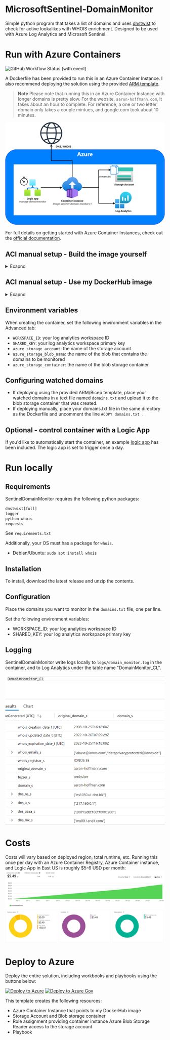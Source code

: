 # MicrosoftSentinel-DomainMonitor
Simple python program that takes a list of domains and uses [dnstwist](https://github.com/elceef/dnstwist) to check for active lookalikes with WHOIS enrichment. Designed to be used with Azure Log Analytics and Microsoft Sentinel.

# Run with Azure Containers
![GitHub Workflow Status (with event)](https://img.shields.io/github/actions/workflow/status/h0ffayyy/SentinelDomainMonitor/docker-image.yml?logo=docker&logoColor=white&label=ContainerBuildStatus&labelColor=black)

A Dockerfile has been provided to run this in an Azure Container Instance. I also recommend deploying the solution using the provided [ARM template](#deploy-to-azure).

> **Note**
> Please note that running this in an Azure Container Instance with longer domains is pretty slow. For the website, `aaron-hoffmann.com`, it takes about an hour to complete. For reference, a one or two letter domain only takes a couple mintues, and google.com took about 10 minutes.

![](./images/sentinel-domain-monitor.png)

For full details on getting started with Azure Container Instances, check out the [official documentation](https://learn.microsoft.com/azure/container-instances/container-instances-quickstart-portal).

## ACI manual setup - Build the image yourself
<details><summary>Exapnd</summary>

1. Create an Azure Container Registry
2. Log in to your registry: `az acr login --name <registry-name>`
3. Clone the repository and cd to the directory: `cd SentinelDomainMonitor/`
4. Build the image: `docker build -t sentinel-domain-monitor .`
5. After the image has been built, tag the image for your container registry: `docker tag sentinel-domain-monitor:v1 <registry-login-server>/sentinel-domain-monitor:v1`
6. Push the image to the registry: `docker push <login-server>/sentinel-domain-monitor:v1`
7. Once the image has been uploaded, create a container instance. You can use the default size of 1 vCPU and 1.5GB memory
8. Wait for the container run to complete, and verify you see events in the DomainMonitor_CL Log Analytics table

</details>

## ACI manual setup - Use my DockerHub image
<details><summary>Exapnd</summary>

1. Create a new container instance
2. Under Image Source, select 'Other'
3. Enter the value: `appaphd/dnstwist-dnsx-combo:v1`
4. Set OS type as Linux
5. You can use the default size of 1 vCPU and 1.5GB memory
6. Wait for the container run to complete, and verify you see events in the DomainMonitor_CL Log Analytics table

</details>

## Environment variables
When creating the container, set the following environment variables in the Advanced tab:
- `WORKSPACE_ID`: your log analytics workspace ID
- `SHARED_KEY`: your log analytics workspace primary key
- `azure_storage_account`: the name of the storage account
- `azure_storage_blob_name`: the name of the blob that contains the domains to be monitored
- `azure_storage_container`: the name of the blob storage container

## Configuring watched domains
- If deploying using the provided ARM/Bicep template, place your watched domains in a text file named `domains.txt` and upload it to the blob storage container that was created.
- If deploying manually, place your domains.txt file in the same directory as the Dockerfile and uncomment the line `#COPY domains.txt .`

## Optional - control container with a Logic App
If you'd like to automatically start the container, an example [logic app](./Playbooks/Manage-DomainMonitorContainer/) has been included.
The logic app is set to trigger once a day.

# Run locally

## Requirements
SentinelDomainMonitor requires the following python packages:
```
dnstwist[full]
logger
python-whois
requests
```

See `requirements.txt`

Additionally, your OS must has a package for `whois`.

- Debian/Ubuntu: `sudo apt install whois`

## Installation
To install, download the latest release and unzip the contents.

## Configuration
Place the domains you want to monitor in the `domains.txt` file, one per line.

Set the following environment variables:
* WORKSPACE_ID: your log analytics workspace ID
* SHARED_KEY: your log analytics workspace primary key

## Logging
SentinelDomainMonitor write logs locally to `logs/domain_monitor.log` in the container, and to Log Analytics under the table name "DomainMonitor_CL".

![](./images/DomainMonitor_logs.png)

# Costs
Costs will vary based on deployed region, total runtime, etc. Running this once per day with an Azure Container Registry, Azure Container instance, and Logic App in East US is roughly $5-6 USD per month:
![](./images/DomainMonitor_cost.png)

# Deploy to Azure
Deploy the entire solution, including workbooks and playbooks using the buttons below:

[![Deploy to Azure](https://aka.ms/deploytoazurebutton)](https://portal.azure.com/#create/Microsoft.Template/uri/https%3A%2F%2Fraw.githubusercontent.com%2Fh0ffayyy%2FSentinelDomainMonitor%2Fmaster%2Fazuredeploy.json)
[![Deploy to Azure Gov](https://aka.ms/deploytoazuregovbutton)](https://portal.azure.us/#create/Microsoft.Template/uri/https%3A%2F%2Fraw.githubusercontent.com%2Fh0ffayyy%2FSentinelDomainMonitor%2Fmaster%2Fazuredeploy.json)

This template creates the following resources:
* Azure Container Instance that points to my DockerHub image
* Storage Account and Blob storage container
* Role assignment providing container instance Azure Blob Storage Reader access to the storage account
* Playbook
